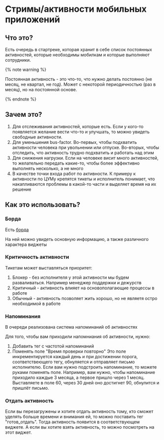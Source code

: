 # Стримы/активности мобильных приложений

## Что это?

Есть очередь в стартреке, которая хранит в себе список постоянных активностей, которые необходимы мобилкам и которые выполняют сотрудники.

{% note warning %}

Постоянная активность - это что-то, что нужно делать постоянно (не месяц, не квартал, не год). Может с некоторой периодичностью (раз в месяц), но на постоянной основе.

{% endnote %}

## Зачем это?

1. Для отслеживания активностей, которые есть. Если у кого-то появляется желание вести что-то и улучшать, то можно увидеть свободные активности.
2. Для уменьшения bus-factor. Во-первых, чтобы подхватить активности человека при увольнении или отпуске. Во-вторых, чтобы отследить, что активность трудно подхватить и работать над этим
3. Для снижения нагрузки. Если на человеке висит много активностей, то желательно передать какие-то, чтобы более эффективно выполнять несколько, а не много
4. В качестве точки входа работ по активности. К примеру к активности по ЦУМу крепятся тикеты и исполнитель понимает, что накапливаются проблемы в какой-то части и выделяет время на их решение

## Как это использовать?

### Борда

Есть [борда](https://st.yandex-team.ru/dashboard/46712)

На ней можно увидеть основную информацию, а также различного характера виджеты

### Критичность активности

Тикетам может выставляться приоритет:
1. Блокер - без исполнителя у этой активности мы будем разваливаться. Например менеджер поддержки и дежурств
2. Критичный - активность влияет на основополагающие процессы в работе
3. Обычный - активность позволяет жить хорошо, но не являетя остро необходимой в работе

### Напоминания

В очереди реализована система напоминаний об активностях

Для того, чтобы вам приходили напомниания об активности, нужно:
1. Добавить тег с частотой напоминаний
2. Поменять поле "Время проверки повторно"
Это поле инкрементируется каждый день и при достижении порога, соответствеющего тегу, обнуляется и отправляет письмо исполнителю.
Если вам нужно подстроить напоминание, то можете руками поменять поле.
Например, вам нужно, чтобы напоминание приходило каждые 3 месяца, а первое пришло через 1 месяц. Выставляете в поле 60, через 30 дней оно достигнет 90, обнулится и пришлёт письмо.

### Отдать активность

Если вы перезагружены и хотите отдать активность тому, кто сможет уделять больше времени и внимания ей, то можно поставить тег "готов_отдать". Тогда активность появится в соответствующем виджете.
А если вы хотите взять активность, то можно посмотреть на этот виджет.
